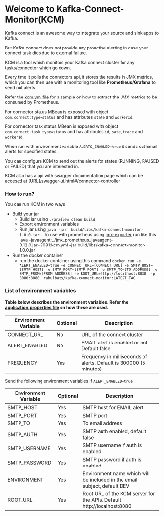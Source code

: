 # Welcome to Kafka-Connect-Monitor(KCM)
Kafka connect is an awesome way to integrate your source and sink apps to Kafka. 

But Kafka connect does not provide any proactive alerting in case your connect task dies due to external failure.

KCM is a tool which monitors your Kafka connect cluster for any tasks/connector which go down.

Every time it polls the connectors api, it stores the results in JMX metrics, which you can then use with a monitoring tool like **Prometheus/Grafana** to send out alerts.

Refer the [kcm.yml file](kcm.yml) for a sample on how to extract the JMX metrics to be consumed by Prometheus.

For connector status MBean is exposed with object `com.connect:type=status` and has attributes `state` and `workerId`.

For connector task status MBean is exposed with object `com.connect.task:type=status` and has attributes `id`, `sate`, `trace` and `workerId`.

When run with environment variable `ALERTS_ENABLED=true` it sends out Email alerts for specified states.

You can configure KCM to send out the alerts for states (RUNNING, PAUSED or FAILED) that you are interested in.

KCM also has a api with swagger documentation page which can be accesed at  [URL]/swagger-ui.html#/connector-controller

### How to run?
You can run KCM in two ways

* Build your jar 
  * Build jar using `./gradlew clean build`
  * Export environment variables
  * Run jar using `java -jar  build/libs/kafka-connect-monitor-1.0.0.jar `. To use with prometheus using [jmx-exporter](https://github.com/prometheus/jmx_exporter) run like this java -javaagent:../jmx_prometheus_javaagent-0.12.0.jar=8081:kcm.yml -jar build/libs/kafka-connect-monitor-1.0.0.jar
* Run the docker container 
    * run the docker container using this command `docker run -e ALERT_ENABLED=true -e CONNECT_URL=[CONNECT URL] -e SMTP_HOST=[SMTP HOST] -e SMTP_PORT=[SMTP PORT] -e SMTP_TO=[TO ADDRESS] -e SMTP_FROM=[FROM ADDRESS] -e ROOT_URL=http://localhost:8080  -p 8080:8080  rahulbats/kafka-connect-monitor:LATEST_TAG`



### List of environment variables
#### Table below describes the environment variables. Refer the [application.properties file](src/main/resources/application.properties) on how these are used.
| Environment Variable | Optional | Description |
| --- | --- | --- |
| CONNECT_URL | No | URL of the connect cluster |
| ALERT_ENABLED | No | EMAIL alert is enabled or not. Default false |
| FREQUENCY | Yes | Frequency in milliseconds of alerts. Default is 300000 (5 minutes) |


Send the following environment variables if `ALERT_ENABLED=true`

| Environment Variable | Optional | Description |
| --- | --- | --- |
| SMTP_HOST | Yes | SMTP host for EMAIL alert|
| SMTP_PORT | Yes | SMTP port |
| SMTP_TO | Yes | To email address |
| SMTP_AUTH | Yes | SMTP auth enabled, default false |
| SMTP_USERNAME | Yes | SMTP username if auth is enabled |
| SMTP_PASSWORD | Yes | SMTP password if auth is enabled |
| ENVIRONMENT | Yes | Environment name which will be included in the email subject, default DEV |
| ROOT_URL | Yes | Root URL of the KCM server for the APIs. Default http://localhost:8080 |
  